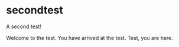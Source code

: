 # secondtest
A second test!

Welcome to the test. You have arrived at the test. Test, you are here.
